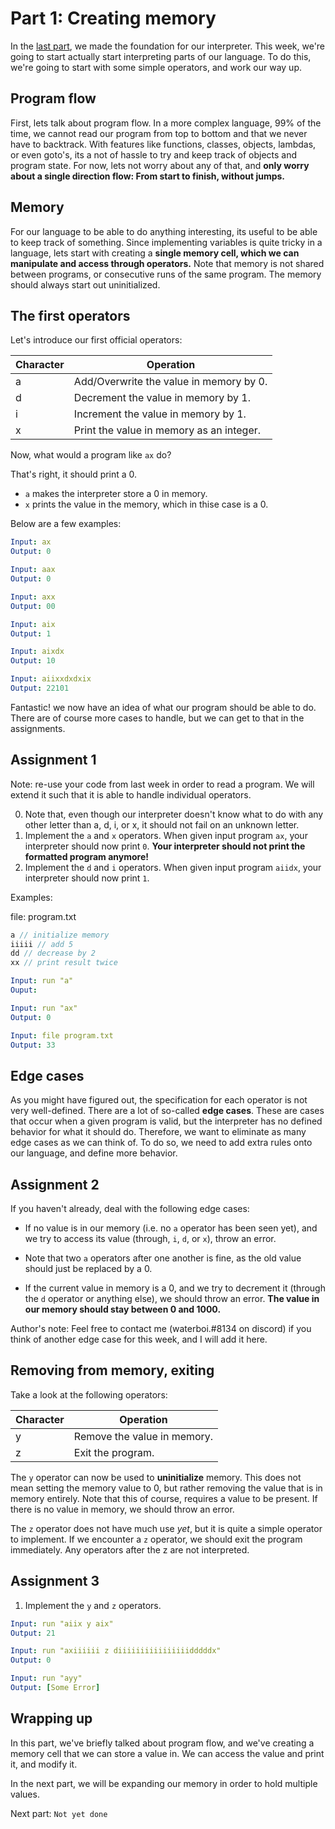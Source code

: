# Part 1: Creating memory

In the [last part](0-introduction.md), we made the foundation for our interpreter. This week, we're going to start actually start interpreting parts of our language. To do this, we're going to start with some simple operators, and work our way up.

## Program flow

First, lets talk about program flow. In a more complex language, 99% of the time, we cannot read our program from top to bottom and that we never have to backtrack. With features like functions, classes, objects, lambdas, or even goto's, its a not of hassle to try and keep track of objects and program state. For now, lets not worry about any of that, and **only worry about a single direction flow: From start to finish, without jumps.**

## Memory

For our language to be able to do anything interesting, its useful to be able to keep track of something. Since implementing variables is quite tricky in a language, lets start with creating a **single memory cell, which we can manipulate and access through operators.** Note that memory is not shared between programs, or consecutive runs of the same program. The memory should always start out uninitialized.

## The first operators

Let's introduce our first official operators: 

| Character | Operation                                |
|-----------|------------------------------------------|
| a         | Add/Overwrite the value in memory by 0.  |
| d         | Decrement the value in memory by 1.      |
| i         | Increment the value in memory by 1.      |
| x         | Print the value in memory as an integer. |

Now, what would a program like `ax` do?

That's right, it should print a 0. 

- `a` makes the interpreter store a 0 in memory.
- `x` prints the value in the memory, which in thise case is a 0.

Below are a few examples:

```yaml
Input: ax
Output: 0

Input: aax
Output: 0

Input: axx
Output: 00

Input: aix
Output: 1

Input: aixdx
Output: 10

Input: aiixxdxdxix
Output: 22101

```

Fantastic! we now have an idea of what our program should be able to do. There are of course more cases to handle, but we can get to that in the assignments.

## Assignment 1

Note: re-use your code from last week in order to read a program. We will extend it such that it is able to handle individual operators.

0. Note that, even though our interpreter doesn't know what to do with any other letter than a, d, i, or x, it should not fail on an unknown letter.
1. Implement the `a` and `x` operators. When given input program `ax`, your interpreter should now print `0`. **Your interpreter should not print the formatted program anymore!**
2. Implement the `d` and `i` operators. When given input program `aiidx`, your interpreter should now print `1`.

Examples:

file: program.txt
```js
a // initialize memory
iiiii // add 5
dd // decrease by 2
xx // print result twice
```

```yaml
Input: run "a"
Ouput: 

Input: run "ax"
Output: 0

Input: file program.txt
Output: 33
```
## Edge cases

As you might have figured out, the specification for each operator is not very well-defined. There are a lot of so-called **edge cases**. These are cases that occur when a given program is valid, but the interpreter has no defined behavior for what it should do. Therefore, we want to eliminate as many edge cases as we can think of. To do so, we need to add extra rules onto our language, and define more behavior.

## Assignment 2
If you haven't already, deal with the following edge cases:

- If no value is in our memory (i.e. no `a` operator has been seen yet), and we try to access its value (through, `i`, `d`, or `x`), throw an error.

- Note that two `a` operators after one another is fine, as the old value should just be replaced by a 0.

- If the current value in memory is a 0, and we try to decrement it (through the `d` operator or anything else), we should throw an error. **The value in our memory should stay between 0 and 1000.**


Author's note: Feel free to contact me (waterboi.#8134 on discord) if you think of another edge case for this week, and I will add it here.


## Removing from memory, exiting

Take a look at the following operators:

| Character | Operation                                |
|-----------|------------------------------------------|
| y         | Remove the value in memory.              |
| z         | Exit the program.                        |

The `y` operator can now be used to **uninitialize** memory. This does not mean setting the memory value to 0, but rather removing the value that is in memory entirely. Note that this of course, requires a value to be present. If there is no value in memory, we should throw an error.

The `z` operator does not have much use _yet_, but it is quite a simple operator to implement. If we encounter a `z` operator, we should exit the program immediately. Any operators after the z are not interpreted.

## Assignment 3

1. Implement the `y` and `z` operators.

```yaml
Input: run "aiix y aix"
Output: 21

Input: run "axiiiiii z diiiiiiiiiiiiiiiidddddx"
Output: 0

Input: run "ayy"
Output: [Some Error]
```

## Wrapping up

In this part, we've briefly talked about program flow, and we've creating a memory cell that we can store a value in. We can access the value and print it, and modify it.

In the next part, we will be expanding our memory in order to hold multiple values.

Next part: `Not yet done`
